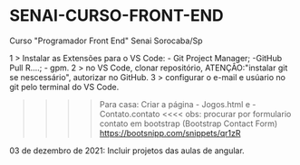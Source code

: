 # SENAI-CURSO-FRONT-END
Curso "Programador Front End" Senai Sorocaba/Sp

1 > Instalar as Extensões para o VS Code:
          - Git Project Manager;
          -GitHub Pull R....;
          - gpm.
2 > no VS Code, clonar repositório, ATENÇÂO:"instalar git se nescessário", autorizar no GitHub. 
3 > configurar o e-mail e usúario no git pelo terminal do VS Code.         


>>>> Para casa: Criar a página - Jogos.html e - Contato.contato <<<<
obs: procurar por formulario contato em bootstrap (Bootstrap Contact Form)
    https://bootsnipp.com/snippets/qr1zR
  
  03 de dezembro de 2021:
  Incluir projetos das aulas de angular.
